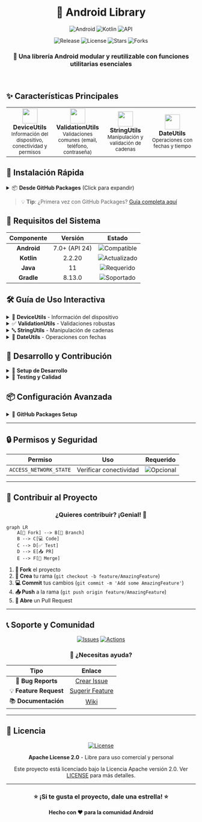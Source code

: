 <!-- SPDX-License-Identifier: Apache-2.0 -->

<div align="center">

# 🚀 Android Library

<p align="center">
  <img src="https://img.shields.io/badge/Android-3DDC84?style=for-the-badge&logo=android&logoColor=white" alt="Android"/>
  <img src="https://img.shields.io/badge/Kotlin-0095D5?style=for-the-badge&logo=kotlin&logoColor=white" alt="Kotlin"/>
  <img src="https://img.shields.io/badge/API-24%2B-brightgreen?style=for-the-badge" alt="API"/>
</p>

<p align="center">
  <img src="https://img.shields.io/badge/Release-v1.0.1-brightgreen?style=flat-square" alt="Release"/>
  <img src="https://img.shields.io/badge/license-Apache%202.0-blue?style=flat-square" alt="License"/>
  <img src="https://img.shields.io/github/stars/jcano37/android-library?style=flat-square&color=yellow" alt="Stars"/>
  <img src="https://img.shields.io/github/forks/jcano37/android-library?style=flat-square&color=orange" alt="Forks"/>
</p>

### 💫 Una librería Android modular y reutilizable con funciones utilitarias esenciales

<br>

</div>

## ✨ Características Principales

<table>
<tr>
<td width="25%" align="center">
<img src="https://img.icons8.com/fluency/48/000000/smartphone-tablet.png" width="40"/>
<br><strong>DeviceUtils</strong>
<br><sub>Información del dispositivo, conectividad y permisos</sub>
</td>
<td width="25%" align="center">
<img src="https://img.icons8.com/fluency/48/000000/checkmark.png" width="40"/>
<br><strong>ValidationUtils</strong>
<br><sub>Validaciones comunes (email, teléfono, contraseña)</sub>
</td>
<td width="25%" align="center">
<img src="https://img.icons8.com/fluency/48/000000/text.png" width="40"/>
<br><strong>StringUtils</strong>
<br><sub>Manipulación y validación de cadenas</sub>
</td>
<td width="25%" align="center">
<img src="https://img.icons8.com/fluency/48/000000/calendar.png" width="40"/>
<br><strong>DateUtils</strong>
<br><sub>Operaciones con fechas y tiempo</sub>
</td>
</tr>
</table>

## 🚀 Instalación Rápida

<details>
<summary>📦 <strong>Desde GitHub Packages</strong> (Click para expandir)</summary>

### Paso 1: Configurar Autenticación 🔐
Agrega en tu `~/.gradle/gradle.properties`:
```properties
gpr.user=TU_USUARIO_GITHUB
gpr.key=TU_PERSONAL_ACCESS_TOKEN
```

### Paso 2: Configurar Repositorio 📂
En tu `build.gradle.kts` (proyecto):
```kotlin
allprojects {
    repositories {
        google()
        mavenCentral()
        maven {
            name = "GitHubPackages"
            url = uri("https://maven.pkg.github.com/jcano37/android-library")
            credentials {
                username = project.findProperty("gpr.user") as String? ?: System.getenv("USERNAME")
                password = project.findProperty("gpr.key") as String? ?: System.getenv("TOKEN")
            }
        }
    }
}
```

### Paso 3: Agregar Dependencia ⚡
En tu `build.gradle.kts` (módulo):
```kotlin
dependencies {
    implementation("com.android:android-library:1.0.1")
}
```

</details>

> 💡 **Tip**: ¿Primera vez con GitHub Packages? [Guía completa aquí](https://docs.github.com/en/packages/working-with-a-github-packages-registry/working-with-the-gradle-registry)

## 📱 Requisitos del Sistema

<div align="center">

| Componente | Versión | Estado |
|:----------:|:-------:|:------:|
| **Android** | 7.0+ (API 24) | ![Compatible](https://img.shields.io/badge/✓-Compatible-green) |
| **Kotlin** | 2.2.20 | ![Actualizado](https://img.shields.io/badge/✓-Actualizado-blue) |
| **Java** | 11 | ![Requerido](https://img.shields.io/badge/!-Requerido-orange) |
| **Gradle** | 8.13.0 | ![Soportado](https://img.shields.io/badge/✓-Soportado-green) |

</div>

## 🛠️ Guía de Uso Interactiva

<details>
<summary>📱 <strong>DeviceUtils</strong> - Información del dispositivo</summary>

```kotlin
import com.android.lib.DeviceUtils

// 📊 Información del dispositivo
val deviceModel = DeviceUtils.getDeviceModel()        // "Samsung Galaxy S21"
val androidVersion = DeviceUtils.getAndroidVersion()  // "12"
val apiLevel = DeviceUtils.getApiLevel()             // 31

// 🌐 Conectividad (requiere permiso ACCESS_NETWORK_STATE)
val isConnected = DeviceUtils.isNetworkAvailable(context)

// 📏 Dimensiones de pantalla
val (width, height) = DeviceUtils.getScreenDimensions(context)

// 🔐 Verificar permisos
val hasCamera = DeviceUtils.isPermissionGranted(context, Manifest.permission.CAMERA)

// 📋 Versión de la app
val appVersion = DeviceUtils.getAppVersion(context)
```

> ⚠️ **Nota**: `getDeviceId()` está deprecado por razones de privacidad

</details>

<details>
<summary>✅ <strong>ValidationUtils</strong> - Validaciones robustas</summary>

```kotlin
import com.android.lib.ValidationUtils

// 📧 Validaciones comunes
val isValidEmail = ValidationUtils.isValidEmail("usuario@ejemplo.com")     // ✅ true
val isValidPhone = ValidationUtils.isValidPhoneNumber("+1234567890")       // ✅ true
val isValidPassword = ValidationUtils.isValidPassword("MiPassword123")     // ✅ true
val isValidUrl = ValidationUtils.isValidUrl("https://ejemplo.com")         // ✅ true

// 💳 Validación de tarjeta (algoritmo Luhn)
val isValidCard = ValidationUtils.isValidCreditCard("4111111111111111")    // ✅ true

// 🔤 Validaciones de texto
val isAlphabetic = ValidationUtils.isAlphabetic("Solo Letras", allowSpaces = true)
val isNumeric = ValidationUtils.isNumeric("12345")
val isInRange = ValidationUtils.isLengthInRange("texto", 3, 10)
```

> 💡 **Tip**: Las validaciones incluyen casos edge y son null-safe

</details>

<details>
<summary>🔤 <strong>StringUtils</strong> - Manipulación de cadenas</summary>

```kotlin
import com.android.lib.StringUtils

// 🔧 Manipulación de cadenas
val isEmpty = StringUtils.isNullOrEmpty(texto)                    // null-safe
val capitalized = StringUtils.capitalizeWords("hola mundo")       // "Hola Mundo"
val noSpaces = StringUtils.removeWhitespace("hola mundo")         // "holamundo"
val truncated = StringUtils.truncate("texto muy largo", 5)        // "texto..."

// 📧 Validación adicional de email
val isValidEmail = StringUtils.isValidEmail("usuario@ejemplo.com") // ✅ true
```

> 🎯 **Casos de uso**: Formateo de UI, limpieza de datos, validaciones rápidas

</details>

<details>
<summary>📅 <strong>DateUtils</strong> - Operaciones con fechas</summary>

```kotlin
import com.android.lib.DateUtils
import java.util.Date

// 📆 Formateo de fechas
val currentDate = DateUtils.getCurrentDate()                      // "2024-01-15"
val currentDateTime = DateUtils.getCurrentDateTime()              // "2024-01-15 14:30:00"
val customFormat = DateUtils.formatDate(Date(), "dd/MM/yyyy")     // "15/01/2024"

// 🔄 Parseo de fechas
val parsedDate = DateUtils.parseDate("2024-01-15")              // Date object

// ⏱️ Operaciones temporales
val daysDiff = DateUtils.daysBetween(startDate, endDate)         // Long
val isToday = DateUtils.isToday(someDate)                       // Boolean
```

> 🌍 **Locale**: Usa `Locale.getDefault()` automáticamente

</details>

## 🔧 Desarrollo y Contribución

<details>
<summary>🚀 <strong>Setup de Desarrollo</strong></summary>

### 1️⃣ Clonar el repositorio
```bash
git clone https://github.com/jcano37/android-library.git
cd android-library
```

### 2️⃣ Compilar el proyecto
```bash
./gradlew build
```

### 3️⃣ Ejecutar tests
```bash
./gradlew test
```

### 4️⃣ Publicar a GitHub Packages
```bash
./gradlew publishReleasePublicationToGitHubPackagesRepository
```

</details>

<details>
<summary>🧪 <strong>Testing y Calidad</strong></summary>

```bash
# Ejecutar todos los tests
./gradlew test

# Generar reporte de cobertura
./gradlew jacocoTestReport

# Análisis estático con Lint
./gradlew lint

# Verificar formato de código
./gradlew ktlintCheck
```

</details>

## 📦 Configuración Avanzada

<details>
<summary>🔑 <strong>GitHub Packages Setup</strong></summary>

### Para Desarrolladores 👨‍💻

1. **Crear Personal Access Token** con permisos:
   - ✅ `read:packages`
   - ✅ `write:packages` (para publicar)

2. **Configurar credenciales**:
```bash
export USERNAME=tu_usuario_github
export TOKEN=tu_personal_access_token
```

### Para CI/CD 🤖

GitHub Actions automático con:
- `GITHUB_TOKEN` ✅
- `GITHUB_ACTOR` ✅

</details>

---

## 🔒 Permisos y Seguridad

<div align="center">

| Permiso | Uso | Requerido |
|:-------:|:---:|:---------:|
| `ACCESS_NETWORK_STATE` | Verificar conectividad | ![Opcional](https://img.shields.io/badge/Opcional-blue) |

</div>

---

## 🤝 Contribuir al Proyecto

<div align="center">

### ¿Quieres contribuir? ¡Genial! 🎉

</div>

```mermaid
graph LR
    A[🍴 Fork] --> B[🌿 Branch]
    B --> C[💻 Code]
    C --> D[✅ Test]
    D --> E[📤 PR]
    E --> F[🎊 Merge]
```

1. **🍴 Fork** el proyecto
2. **🌿 Crea** tu rama (`git checkout -b feature/AmazingFeature`)
3. **💻 Commit** tus cambios (`git commit -m 'Add some AmazingFeature'`)
4. **📤 Push** a la rama (`git push origin feature/AmazingFeature`)
5. **🎊 Abre** un Pull Request

---

## 📞 Soporte y Comunidad

<div align="center">

[![Issues](https://img.shields.io/github/issues/jcano37/android-library?style=for-the-badge&logo=github)](https://github.com/jcano37/android-library/issues)
[![Actions](https://img.shields.io/github/workflow/status/jcano37/android-library/CI?style=for-the-badge&logo=github-actions)](https://github.com/jcano37/android-library/actions)

### 💬 ¿Necesitas ayuda?

| Tipo | Enlace |
|:----:|:------:|
| 🐛 **Bug Reports** | [Crear Issue](https://github.com/jcano37/android-library/issues/new?template=bug_report.md) |
| 💡 **Feature Request** | [Sugerir Feature](https://github.com/jcano37/android-library/issues/new?template=feature_request.md) |
| 📚 **Documentación** | [Wiki](https://github.com/jcano37/android-library/wiki) |

</div>

---

## 📄 Licencia

<!-- SPDX-License-Identifier: Apache-2.0 -->

<div align="center">

[![License](https://img.shields.io/badge/License-Apache%202.0-blue.svg?style=for-the-badge)](LICENSE)

**Apache License 2.0** - Libre para uso comercial y personal

Este proyecto está licenciado bajo la Licencia Apache versión 2.0. 
Ver [LICENSE](LICENSE) para más detalles.

</div>

---

<div align="center">

### ⭐ ¡Si te gusta el proyecto, dale una estrella! ⭐

**Hecho con ❤️ para la comunidad Android**

</div>
